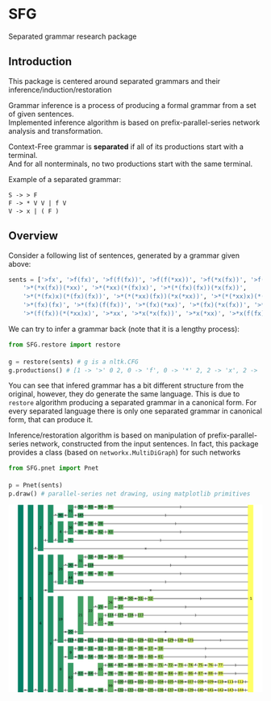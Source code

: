 # SFG

Separated grammar research package

## Introduction

This package is centered around separated grammars and their inference/induction/restoration

Grammar inference is a process of producing a formal grammar from a set of given sentences.\
Implemented inference algorithm is based on prefix-parallel-series network analysis and transformation.

Context-Free grammar is **separated** if all of its productions start with a terminal.\
And for all nonterminals, no two productions start with the same terminal.

Example of a separated grammar:

```
S -> > F
F -> * V V | f V
V -> x | ( F ) 
```

## Overview

Consider a following list of sentences, generated by a grammar given above:

```python
sents = ['>fx', '>f(fx)', '>f(f(fx))', '>f(f(*xx))', '>f(*x(fx))', '>f(*xx)',
    '>*(*x(fx))(*xx)', '>*(*xx)(*(fx)x)', '>*(*(fx)(fx))(*x(fx))', 
    '>*(*(fx)x)(*(fx)(fx))', '>*(*(*xx)(fx))(*x(*xx))', '>*(*(*xx)x)(*(fx)(*xx))', 
    '>*(fx)(fx)', '>*(fx)(f(fx))', '>*(fx)(*xx)', '>*(fx)(*x(fx))', '>*(fx)x', 
    '>*(f(fx))(*(*xx)x)', '>*xx', '>*x(*x(fx))', '>*x(*xx)', '>*x(f(fx))', '>*x(fx)']
```

We can try to infer a grammar back (note that it is a lengthy process):

```python
from SFG.restore import restore

g = restore(sents) # g is a nltk.CFG
g.productions() # [1 -> '>' 0 2, 0 -> 'f', 0 -> '*' 2, 2 -> 'x', 2 -> '(' 0 2 ')']
```

You can see that infered grammar has a bit different structure from the original, however, they do generate the same language.
This is due to `restore` algorithm producing a separated grammar in a canonical form.
For every separated language there is only one separated grammar in canonical form, that can produce it.

Inference/restoration algorithm is based on manipulation of prefix-parallel-series network, constructed from the input sentences.
In fact, this package provides a class (based on `networkx.MultiDiGraph`) for such networks

```python
from SFG.pnet import Pnet

p = Pnet(sents)
p.draw() # parallel-series net drawing, using matplotlib primitives
```
<img src="examples/example0.png" alt="caer.resize()" />



